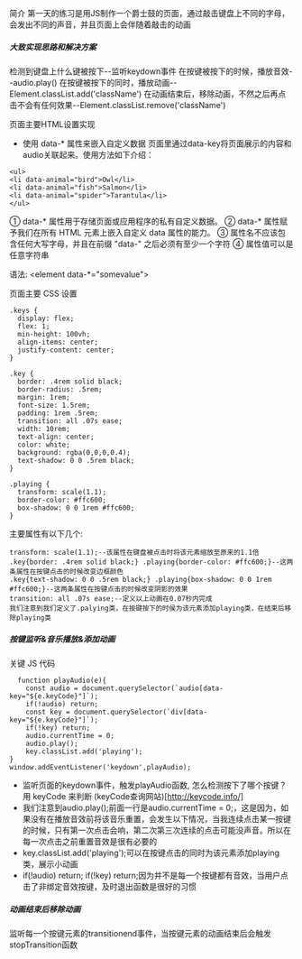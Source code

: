 简介
第一天的练习是用JS制作一个爵士鼓的页面，通过敲击键盘上不同的字母，会发出不同的声音，并且页面上会伴随着敲击的动画

##### 大致实现思路和解决方案
检测到键盘上什么键被按下--监听keydown事件
在按键被按下的时候，播放音效--audio.play()
在按键被按下的同时，播放动画--Element.classList.add('className')
在动画结束后，移除动画，不然之后再点击不会有任何效果--Element.classList.remove('className')

页面主要HTML设置实现

- 使用 data-* 属性来嵌入自定义数据
页面里通过data-key将页面展示的内容和audio关联起来。使用方法如下介绍：
```
<ul>
<li data-animal="bird">Owl</li>
<li data-animal="fish">Salmon</li> 
<li data-animal="spider">Tarantula</li> 
</ul>
```
① data-* 属性用于存储页面或应用程序的私有自定义数据。 ② data-* 属性赋予我们在所有 HTML 元素上嵌入自定义 data 属性的能力。 ③ 属性名不应该包含任何大写字母，并且在前缀 "data-" 之后必须有至少一个字符 ④ 属性值可以是任意字符串

语法: <element data-*="somevalue">

页面主要 CSS 设置
```
.keys {
  display: flex;
  flex: 1;
  min-height: 100vh;
  align-items: center;
  justify-content: center;
}

.key {
  border: .4rem solid black;
  border-radius: .5rem;
  margin: 1rem;
  font-size: 1.5rem;
  padding: 1rem .5rem;
  transition: all .07s ease;
  width: 10rem;
  text-align: center;
  color: white;
  background: rgba(0,0,0,0.4);
  text-shadow: 0 0 .5rem black;
}

.playing {
  transform: scale(1.1);
  border-color: #ffc600;
  box-shadow: 0 0 1rem #ffc600;
}
```
主要属性有以下几个:
```
transform: scale(1.1);--该属性在键盘被点击时将该元素缩放至原来的1.1倍
.key{border: .4rem solid black;} .playing{border-color: #ffc600;}--这两条属性在按键点击的时候改变边框颜色
.key{text-shadow: 0 0 .5rem black;} .playing{box-shadow: 0 0 1rem #ffc600;}--这两条属性在按键点击的时候改变阴影的效果
transition: all .07s ease;--定义以上动画在0.07秒内完成
我们注意到我们定义了.palying类，在按键按下的时侯为该元素添加playing类，在结束后移除playing类
```

##### 按键监听&音乐播放&添加动画
关键 JS 代码
```
  function playAudio(e){
    const audio = document.querySelector(`audio[data-key="${e.keyCode}"]`);
    if(!audio) return;
    const key = document.querySelector(`div[data-key="${e.keyCode}"]`);
    if(!key) return;
    audio.currentTime = 0;
    audio.play();
    key.classList.add('playing');
}
window.addEventListener('keydown',playAudio);
```
- 监听页面的keydown事件，触发playAudio函数, 怎么检测按下了哪个按键？用 keyCode 来判断  (keyCode查询网站)[http://keycode.info/]
- 我们注意到audio.play();前面一行是audio.currentTime = 0;，这是因为，如果没有在播放音效前将该音乐重置，会发生以下情况，当我连续点击某一按键的时候，只有第一次点击会响，第二次第三次连续的点击可能没声音。所以在每一次点击之前重置音效是很有必要的
- key.classList.add('playing');可以在按键点击的同时为该元素添加playing类，展示小动画
- if(!audio) return; if(!key) return;因为并不是每一个按键都有音效，当用户点击了非绑定音效按键，及时退出函数是很好的习惯

##### 动画结束后移除动画
监听每一个按键元素的transitionend事件，当按键元素的动画结束后会触发stopTransition函数